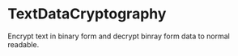 # TextDataCryptography
Encrypt text in binary form and decrypt binray form data to normal readable.
